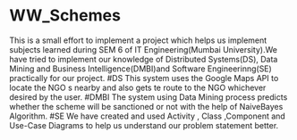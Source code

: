 # WW_Schemes
This is a small effort to implement a project which helps us implement subjects learned during SEM 6 of IT Engineering(Mumbai University).We have tried to implement our knowledge of Distributed Systems(DS), Data Mining and Business Intelligence(DMBI)and Software Engineerinng(SE) practically for our project. 
#DS
This system uses the  Google Maps API  to locate the NGO s nearby and also gets te route to the NGO whichever desired by the user. 
#DMBI
The system using Data Mining process predicts whether the scheme will be sanctioned or not with the help of NaiveBayes Algorithm.
#SE
We have created and used Activity , Class ,Component and Use-Case Diagrams  to help us understand our problem statement better.
